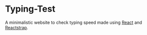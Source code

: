 # Typing-Test
A minimalistic website to check typing speed made using [React](https://reactjs.org/) and [Reactstrap](https://reactstrap.github.io/). 
